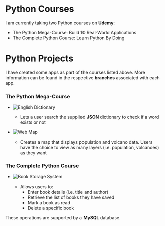 # Python Courses

I am currently taking two Python courses on **Udemy**:

* The Python Mega-Course: Build 10 Real-World Applications
* The Complete Python Course: Learn Python By Doing

# Python Projects

I have created some apps as part of the courses listed above. More information can be found in the respective **branches** associated with each app.

### The Python Mega-Course
* ![**English Dictionary**](https://github.com/steegea/English-Dictionary.git)
  * Lets a user search the supplied **JSON** dictionary to check if a word exists or not

* ![**Web Map**](https://github.com/steegea/Python-Web-Map.git)
  * Creates a map that displays population and volcano data. Users have the choice to view as many layers (i.e. population, volcanoes) as they want
  
### The Complete Python Course
* ![**Book Storage System**](https://github.com/steegea/Book-Storage-System.git)

  * Allows users to:
    * Enter book details (i.e. title and author)
    * Retrieve the list of books they have saved
    * Mark a book as read
    * Delete a specific book
    
These operations are supported by a **MySQL** database.

